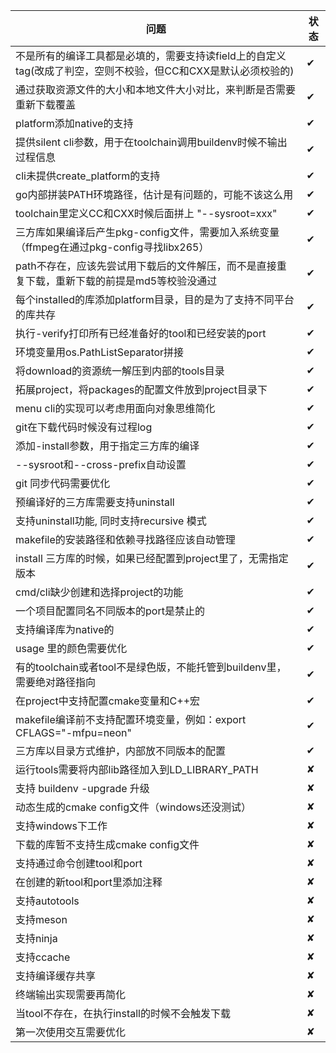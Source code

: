 问题    | 状态
-------| -----
不是所有的编译工具都是必填的，需要支持读field上的自定义tag(改成了判空，空则不校验，但CC和CXX是默认必须校验的)  | ✔
通过获取资源文件的大小和本地文件大小对比，来判断是否需要重新下载覆盖  | ✔
platform添加native的支持  | ✔
提供silent cli参数，用于在toolchain调用buildenv时候不输出过程信息  | ✔
cli未提供create_platform的支持  | ✔
go内部拼装PATH环境路径，估计是有问题的，可能不该这么用  | ✔
toolchain里定义CC和CXX时候后面拼上 "--sysroot=xxx"  | ✔
三方库如果编译后产生pkg-config文件，需要加入系统变量（ffmpeg在通过pkg-config寻找libx265）  | ✔
path不存在，应该先尝试用下载后的文件解压，而不是直接重复下载，重新下载的前提是md5等校验没通过  | ✔
每个installed的库添加platform目录，目的是为了支持不同平台的库共存  | ✔
执行-verify打印所有已经准备好的tool和已经安装的port  | ✔
环境变量用os.PathListSeparator拼接  | ✔
将download的资源统一解压到内部的tools目录  | ✔
拓展project，将packages的配置文件放到project目录下  | ✔
menu cli的实现可以考虑用面向对象思维简化  | ✔
git在下载代码时候没有过程log  | ✔
添加-install参数，用于指定三方库的编译  | ✔
--sysroot和--cross-prefix自动设置  | ✔
git 同步代码需要优化  | ✔
预编译好的三方库需要支持uninstall  | ✔
支持uninstall功能, 同时支持recursive 模式  | ✔
makefile的安装路径和依赖寻找路径应该自动管理 | ✔
install 三方库的时候，如果已经配置到project里了，无需指定版本  | ✔
cmd/cli缺少创建和选择project的功能  | ✔
一个项目配置同名不同版本的port是禁止的  | ✔
支持编译库为native的  | ✔
usage 里的颜色需要优化  | ✔
有的toolchain或者tool不是绿色版，不能托管到buildenv里，需要绝对路径指向  | ✔
在project中支持配置cmake变量和C++宏  | ✔
makefile编译前不支持配置环境变量，例如：export CFLAGS="-mfpu=neon"  | ✔
三方库以目录方式维护，内部放不同版本的配置  | ✔
运行tools需要将内部lib路径加入到LD_LIBRARY_PATH  | ✘
支持 buildenv -upgrade 升级  | ✘
动态生成的cmake config文件（windows还没测试）| ✘
支持windows下工作  | ✘
下载的库暂不支持生成cmake config文件  | ✘
支持通过命令创建tool和port  | ✘
在创建的新tool和port里添加注释  | ✘
支持autotools  | ✘
支持meson  | ✘
支持ninja  | ✘
支持ccache  | ✘
支持编译缓存共享  | ✘
终端输出实现需要再简化  | ✘
当tool不存在，在执行install的时候不会触发下载  | ✘
第一次使用交互需要优化  | ✘